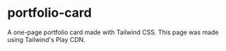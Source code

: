 # portfolio-card
A one-page portfolio card made with Tailwind CSS.
This page was made using Tailwind's Play CDN. 
